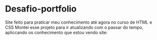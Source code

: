 # Desafio-portfolio
Site feito para praticar meu conhecimento até agora no curso de HTML e CSS
Montei esse projeto para ir atualizando com o passar do tempo, apliccando os conhecimento que estou vendo
site:

